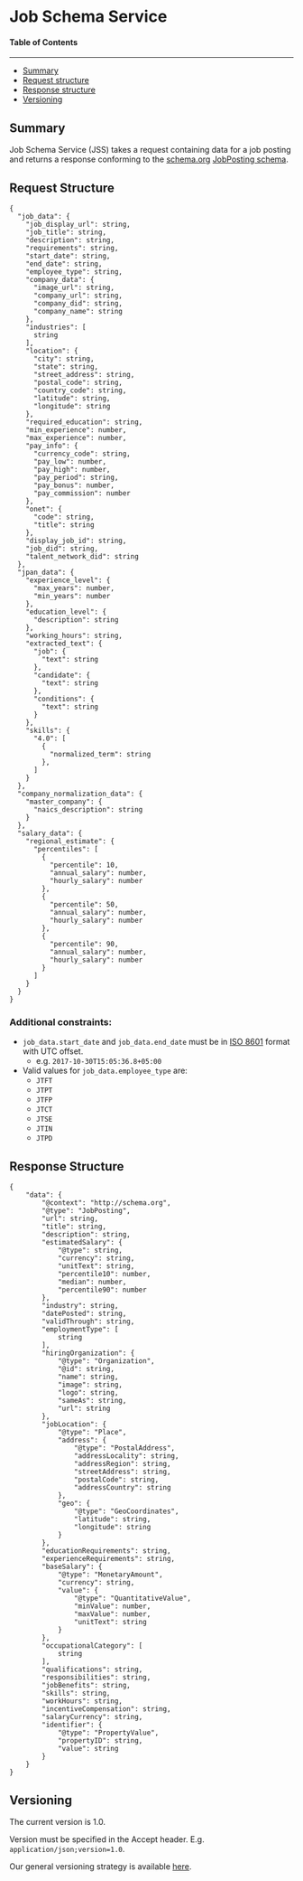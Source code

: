 Job Schema Service
==================

#### Table of Contents
_______

- [Summary](#summary)
- [Request structure](#request-structure)
- [Response structure](#response-structure)
- [Versioning](#versioning)

## Summary

Job Schema Service (JSS) takes a request containing data for a job posting and returns a response conforming to the [schema.org](﻿http://schema.org/) [JobPosting schema](﻿http://schema.org/JobPosting).

## Request Structure
```
{
  "job_data": {
    "job_display_url": string,
    "job_title": string,
    "description": string,
    "requirements": string,
    "start_date": string,
    "end_date": string,
    "employee_type": string,
    "company_data": {
      "image_url": string,
      "company_url": string,
      "company_did": string,
      "company_name": string
    },
    "industries": [
      string
    ],
    "location": {
      "city": string,
      "state": string,
      "street_address": string,
      "postal_code": string,
      "country_code": string,
      "latitude": string,
      "longitude": string
    },
    "required_education": string,
    "min_experience": number,
    "max_experience": number,
    "pay_info": {
      "currency_code": string,
      "pay_low": number,
      "pay_high": number,
      "pay_period": string,
      "pay_bonus": number,
      "pay_commission": number
    },
    "onet": {
      "code": string,
      "title": string
    },
    "display_job_id": string,
    "job_did": string,
    "talent_network_did": string
  },
  "jpan_data": {
    "experience_level": {
      "max_years": number,
      "min_years": number
    },
    "education_level": {
      "description": string
    },
    "working_hours": string,
    "extracted_text": {
      "job": {
        "text": string
      },
      "candidate": {
        "text": string
      },
      "conditions": {
        "text": string
      }
    },
    "skills": {
      "4.0": [
        {
          "normalized_term": string
        },
      ]
    }
  },
  "company_normalization_data": {
    "master_company": {
      "naics_description": string
    }
  },
  "salary_data": {
    "regional_estimate": {
      "percentiles": [
        {
          "percentile": 10,
          "annual_salary": number,
          "hourly_salary": number
        },
        {
          "percentile": 50,
          "annual_salary": number,
          "hourly_salary": number
        },
        {
          "percentile": 90,
          "annual_salary": number,
          "hourly_salary": number
        }
      ]
    }
  }
}
```

### Additional constraints:
- ```job_data.start_date``` and ```job_data.end_date``` must be in [ISO 8601](﻿https://en.wikipedia.org/wiki/ISO_8601) format with UTC offset.
    - e.g. ```2017-10-30T15:05:36.8+05:00```
- Valid values for ```job_data.employee_type``` are:
    - ```JTFT```
    - ```JTPT```
    - ```JTFP```
    - ```JTCT```
    - ```JTSE```
    - ```JTIN```
    - ```JTPD```

## Response Structure
```
{
    "data": {
        "@context": "http://schema.org",
        "@type": "JobPosting",
        "url": string,
        "title": string,
        "description": string,
        "estimatedSalary": {
            "@type": string,
            "currency": string,
            "unitText": string,
            "percentile10": number,
            "median": number,
            "percentile90": number
        },
        "industry": string,
        "datePosted": string,
        "validThrough": string,
        "employmentType": [
            string
        ],
        "hiringOrganization": {
            "@type": "Organization",
            "@id": string,
            "name": string,
            "image": string,
            "logo": string,
            "sameAs": string,
            "url": string
        },
        "jobLocation": {
            "@type": "Place",
            "address": {
                "@type": "PostalAddress",
                "addressLocality": string,
                "addressRegion": string,
                "streetAddress": string,
                "postalCode": string,
                "addressCountry": string
            },
            "geo": {
                "@type": "GeoCoordinates",
                "latitude": string,
                "longitude": string
            }
        },
        "educationRequirements": string,
        "experienceRequirements": string,
        "baseSalary": {
            "@type": "MonetaryAmount",
            "currency": string,
            "value": {
                "@type": "QuantitativeValue",
                "minValue": number,
                "maxValue": number,
                "unitText": string
            }
        },
        "occupationalCategory": [
            string
        ],
        "qualifications": string,
        "responsibilities": string,
        "jobBenefits": string,
        "skills": string,
        "workHours": string,
        "incentiveCompensation": string,
        "salaryCurrency": string,
        "identifier": {
            "@type": "PropertyValue",
            "propertyID": string,
            "value": string
        }
    }
}
```

## Versioning
The current version is 1.0. 

Version must be specified in the Accept header. E.g. ```application/json;version=1.0```. 

Our general versioning strategy is available [here](/Versioning.md).
